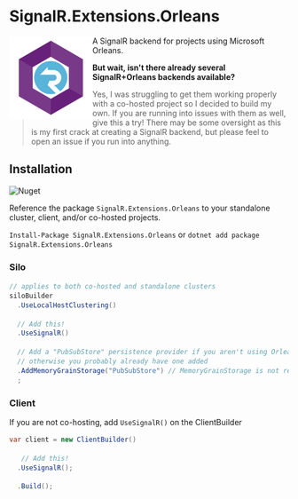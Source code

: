 # SignalR.Extensions.Orleans

<img align="left" src="https://raw.githubusercontent.com/jbockle/SignalR.Extensions.Orleans/main/assets/logo.png" style="width:150px">

A SignalR backend for projects using Microsoft Orleans.

**But wait, isn't there already several SignalR+Orleans backends available?**

> Yes, I was struggling to get them working properly with a co-hosted project so I decided to build my own.
> If you are running into issues with them as well, give this a try!  There may be some oversight as this is my first crack at creating a SignalR backend, but please feel to open an issue if you run into anything.


## Installation

![Nuget](https://img.shields.io/nuget/v/SignalR.Extensions.Orleans?style=for-the-badge)

Reference the package `SignalR.Extensions.Orleans` to your standalone cluster, client, and/or co-hosted projects.

`Install-Package SignalR.Extensions.Orleans` or `dotnet add package SignalR.Extensions.Orleans`

### Silo

```csharp
// applies to both co-hosted and standalone clusters
siloBuilder
  .UseLocalHostClustering()

  // Add this!
  .UseSignalR()

  // Add a "PubSubStore" persistence provider if you aren't using Orleans streams yet,
  // otherwise you probably already have one added
  .AddMemoryGrainStorage("PubSubStore") // MemoryGrainStorage is not recommended for production use
  ;
```

### Client

If you are not co-hosting, add `UseSignalR()` on the ClientBuilder

```csharp
var client = new ClientBuilder()

   // Add this!
  .UseSignalR();

  .Build();
```